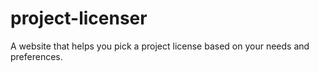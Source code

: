 # project-licenser
 A website that helps you pick a project license based on your needs and preferences.
